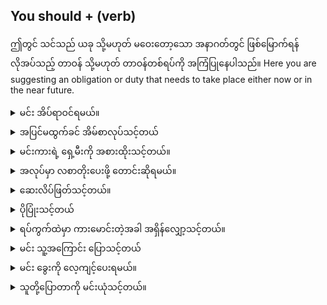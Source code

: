 ## You should + (verb)

ဤတွင် သင်သည် ယခု သို့မဟုတ် မဝေးတော့သော အနာဂတ်တွင် ဖြစ်မြောက်ရန် လိုအပ်သည့် တာဝန် သို့မဟုတ် တာဝန်တစ်ရပ်ကို အကြံပြုနေပါသည်။
Here you are suggesting an obligation or duty that needs to take place either now or in the near future.

<details>
<summary>မင်း အိပ်ရာဝင်ရမယ်။</summary>
"You should go to bed."

</details>
<details>
<summary>အပြင်မထွက်ခင် အိမ်စာလုပ်သင့်တယ်</summary>

"You should do your homework before going outside."
</details>
<details>
<summary>မင်းကားရဲ့ ရှေ့မီးကို အစားထိုးသင့်တယ်။</summary>

"You should replace your headlights on your car."
</details>
<details>
<summary>အလုပ်မှာ လစာတိုးပေးဖို့ တောင်းဆိုရမယ်။</summary>

"You should request a raise at work."
</details>
<details>
<summary>ဆေးလိပ်ဖြတ်သင့်တယ်။</summary>

"You should stop smoking."
</details>
<details>
<summary>ပိုပြုံးသင့်တယ်</summary>

"You should smile more."
</details>
<details>
<summary>ရပ်ကွက်ထဲမှာ ကားမောင်းတဲ့အခါ အရှိန်လျှော့သင့်တယ်။</summary>

"You should slow down when driving in a neighborhood."
</details>
<details>
<summary>မင်း သူ့အကြောင်း ပြောသင့်တယ်</summary>

"You should talk to him about it."
</details>
<details>
<summary>မင်း ခွေးကို လေ့ကျင့်ပေးရမယ်။</summary>

"You should train your dog."
</details>
<details>
<summary>သူတို့ပြောတာကို မင်းယုံသင့်တယ်။</summary>

"You should trust what they say."
</details>
